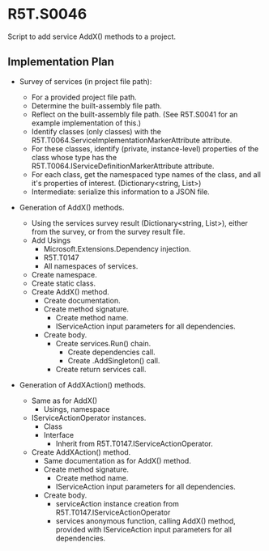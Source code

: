 # R5T.S0046
Script to add service AddX() methods to a project.


## Implementation Plan

* Survey of services (in project file path):
	* For a provided project file path.
	* Determine the built-assembly file path.
	* Reflect on the built-assembly file path. (See R5T.S0041 for an example implementation of this.)
	* Identify classes (only classes) with the R5T.T0064.ServiceImplementationMarkerAttribute attribute.
	* For these classes, identify (private, instance-level) properties of the class whose type has the R5T.T0064.IServiceDefinitionMarkerAttribute attribute.
	* For each class, get the namespaced type names of the class, and all it's properties of interest. (Dictionary<string, List<string>>)
	* Intermediate: serialize this information to a JSON file.

* Generation of AddX() methods.
	* Using the services survey result (Dictionary<string, List<string>>), either from the survey, or from the survey result file.
	* Add Usings
		* Microsoft.Extensions.Dependency injection.
		* R5T.T0147
		* All namespaces of services.
	* Create namespace.
	* Create static class.
	* Create AddX() method.
		* Create documentation.
		* Create method signature.
			* Create method name.
			* IServiceAction<T> input parameters for all dependencies.
		* Create body.
			* Create services.Run() chain.
				* Create dependencies call.
				* Create .AddSingleton() call.
			* Create return services call.

* Generation of AddXAction() methods.
	* Same as for AddX()
		* Usings, namespace
	* IServiceActionOperator instances.
		* Class
		* Interface
			* Inherit from R5T.T0147.IServiceActionOperator.
	* Create AddXAction() method.
		* Same documentation as for AddX() method.
		* Create method signature.
			* Create method name.
			* IServiceAction<T> input parameters for all dependencies.
		* Create body.
			* serviceAction instance creation from R5T.T0147.IServiceActionOperator
			* services anonymous function, calling AddX() method, provided with IServiceAction<T> input parameters for all dependencies.
